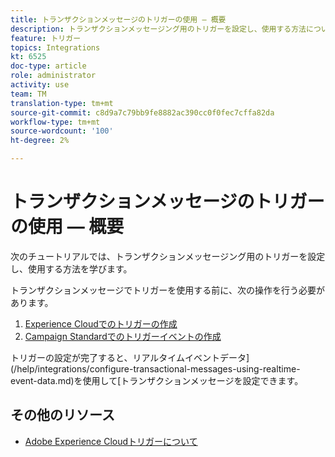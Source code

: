 ```yaml
---
title: トランザクションメッセージのトリガーの使用 — 概要
description: トランザクションメッセージング用のトリガーを設定し、使用する方法について説明します。
feature: トリガー
topics: Integrations
kt: 6525
doc-type: article
role: administrator
activity: use
team: TM
translation-type: tm+mt
source-git-commit: c8d9a7c79bb9fe8882ac390cc0f0fec7cffa82da
workflow-type: tm+mt
source-wordcount: '100'
ht-degree: 2%

---
```



# トランザクションメッセージのトリガーの使用 — 概要

次のチュートリアルでは、トランザクションメッセージング用のトリガーを設定し、使用する方法を学びます。

トランザクションメッセージでトリガーを使用する前に、次の操作を行う必要があります。

1. [Experience Cloudでのトリガーの作成](help/integrations/create-a-trigger-in-experience-cloud.md)
2. [Campaign Standardでのトリガーイベントの作成](/help/integrations/create-a-trigger-event.md)

トリガーの設定が完了すると、リアルタイムイベントデータ](/help/integrations/configure-transactional-messages-using-realtime-event-data.md)を使用して[トランザクションメッセージを設定できます。

## その他のリソース

* [Adobe Experience Cloudトリガーについて](https://experienceleague.adobe.com/docs/campaign-standard/using/integrating-with-adobe-cloud/working-with-campaign-and-triggers/about-adobe-experience-cloud-triggers.html?lang=en#integrating-with-adobe-cloud)
